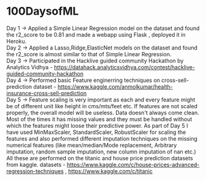 # 100DaysofML

Day 1 -> Applied a Simple Linear Regression model on the dataset and found the r2_score to be 0.81 and made a webapp using Flask , deployed it in Heroku.  
Day 2 -> Applied a Lasso,Ridge,ElasticNet models on the dataset and found the r2_score is almost similar to that of Simple Linear Regression.  
Day 3 -> Participated in the Hacklive guided community Hackathon by Analytics Vidhya - https://datahack.analyticsvidhya.com/contest/hacklive-guided-community-hackathon   
Day 4 -> Performed basic Feature enginerring techniques on cross-sell-prediction dataset - https://www.kaggle.com/anmolkumar/health-insurance-cross-sell-prediction  
Day 5 -> Feature scaling is very important as each and every feature might be of different unit like height in cms/mts/feet etc. If features are not scaled properly, the overall model will be useless. Data doesn't always come clean. Most of the times it has missing values and they must be handled without which the features might loose their predictive power. As part of Day 5 I have used MinMaxScaler, StandardScaler, RobustScaler for scaling the features and also performed different imputation techniques on the missing numerical features (like mean/median/Mode replacement, Arbitrary imputation, random sample imputation, new column imputation of nan etc.) All these are performed on the titanic and house price prediction datasets from kaggle. datasets - https://www.kaggle.com/c/house-prices-advanced-regression-techniques , https://www.kaggle.com/c/titanic                                                                                                                                          



